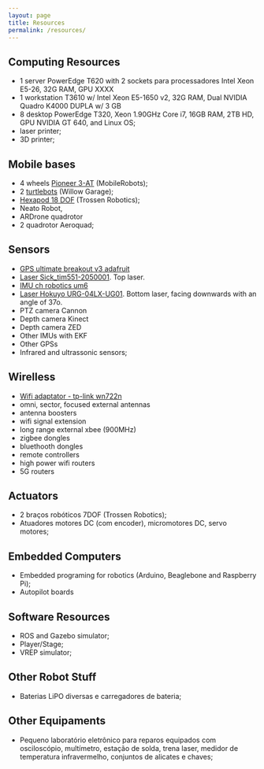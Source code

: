 ```yaml
---
layout: page
title: Resources
permalink: /resources/
---
```


## Computing Resources

 - 1 server PowerEdge T620 with 2 sockets para processadores Intel Xeon E5-26, 32G RAM, GPU XXXX
 - 1 workstation T3610 w/ Intel Xeon E5-1650 v2, 32G RAM, Dual NVIDIA Quadro K4000 DUPLA w/ 3 GB 
 - 8 desktop PowerEdge T320, Xeon 1.90GHz Core i7, 16GB RAM, 2TB HD, GPU NVIDIA GT 640, and Linux OS;
 - laser printer;
 - 3D printer;

## Mobile bases

 - 4 wheels [Pioneer 3-AT](http://www.mobilerobots.com/ResearchRobots/P3AT.aspx) (MobileRobots);
 - 2 [turtlebots]() (Willow Garage);
 - [Hexapod 18 DOF]() (Trossen Robotics);
 - Neato Robot, 
 - ARDrone quadrotor
 - 2 quadrotor Aeroquad;

## Sensors

 - [GPS ultimate breakout v3 adafruit](https://www.adafruit.com/product/746)
 - [Laser Sick_tim551-2050001](https://www.sick.com/us/en/detection-and-ranging-solutions/2d-laser-scanners/tim5xx/tim551-2050001/p/p343045). Top laser.
 - [IMU ch robotics um6](http://www.chrobotics.com/shop/orientation-sensor-um6)
 - [Laser Hokuyo URG-04LX-UG01](https://www.hokuyo-aut.jp/02sensor/07scanner/urg_04lx_ug01.html). Bottom laser, facing downwards with an angle of 37o.
 - PTZ camera Cannon
 - Depth camera Kinect
 - Depth camera ZED
 - Other IMUs with EKF
 - Other GPSs
 - Infrared and ultrassonic sensors;

## Wirelless

 - [Wifi adaptator - tp-link wn722n](http://www.tp-link.com/en/download/TL-WN722N.html)
 - omni, sector, focused external antennas
 - antenna boosters
 - wifi signal extension
 - long range external xbee (900MHz)
 - zigbee dongles
 - bluethooth dongles
 - remote controllers
 - high power wifi routers
 - 5G routers

## Actuators

 - 2 braços robóticos 7DOF (Trossen Robotics);
 - Atuadores motores DC (com encoder), micromotores DC, servo motores;

## Embedded Computers

 - Embedded programing for robotics (Arduino, Beaglebone and Raspberry Pi);
 - Autopilot boards

## Software Resources

 - ROS and Gazebo simulator;
 - Player/Stage;
 - VREP simulator;

## Other Robot Stuff

 - Baterias LiPO diversas e carregadores de bateria;

## Other Equipaments

 - Pequeno laboratório eletrônico para reparos equipados com osciloscópio, multímetro, estação de solda, trena laser, medidor de temperatura infravermelho, conjuntos de alicates e chaves;

